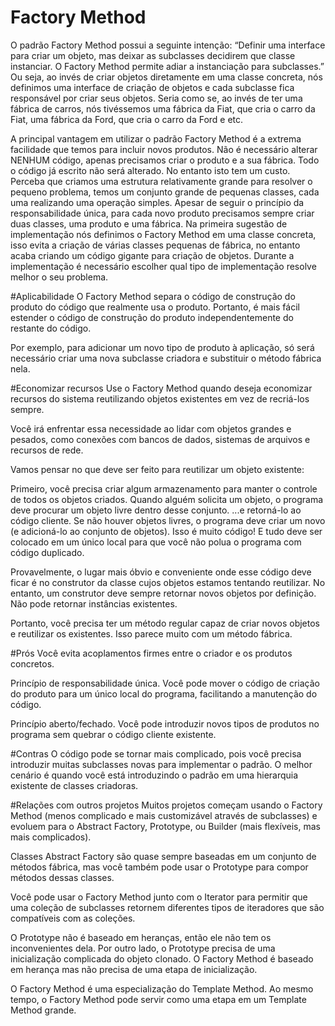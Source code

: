 # Factory Method
O padrão Factory Method possui a seguinte intenção:
“Definir uma interface para criar um objeto, mas deixar as subclasses decidirem que classe instanciar. O Factory Method permite adiar a instanciação para subclasses.” 
Ou seja, ao invés de criar objetos diretamente em uma classe concreta, nós definimos uma interface de criação de objetos e cada subclasse fica responsável por criar seus objetos. Seria como se, ao invés de ter uma fábrica de carros, nós tivéssemos uma fábrica da Fiat, que cria o carro da Fiat, uma fábrica da Ford, que cria o carro da Ford e etc.

A principal vantagem em utilizar o padrão Factory Method é a extrema facilidade que temos para incluir novos produtos. Não é necessário alterar NENHUM código, apenas precisamos criar o produto e a sua fábrica. Todo o código já escrito não será alterado.
No entanto isto tem um custo. Perceba que criamos uma estrutura relativamente grande para resolver o pequeno problema, temos um conjunto grande de pequenas classes, cada uma realizando uma operação simples. Apesar de seguir o princípio da responsabilidade única, para cada novo produto precisamos sempre criar duas classes, uma produto e uma fábrica.
Na primeira sugestão de implementação nós definimos o Factory Method em uma classe concreta, isso evita a criação de várias classes pequenas de fábrica, no entanto acaba criando um código gigante para criação de objetos. Durante a implementação é necessário escolher qual tipo de implementação resolve melhor o seu problema.

#Aplicabilidade
O Factory Method separa o código de construção do produto do código que realmente usa o produto. Portanto, é mais fácil estender o código de construção do produto independentemente do restante do código.

Por exemplo, para adicionar um novo tipo de produto à aplicação, só será necessário criar uma nova subclasse criadora e substituir o método fábrica nela.


#Economizar recursos
Use o Factory Method quando deseja economizar recursos do sistema reutilizando objetos existentes em vez de recriá-los sempre.

Você irá enfrentar essa necessidade ao lidar com objetos grandes e pesados, como conexões com bancos de dados, sistemas de arquivos e recursos de rede.

Vamos pensar no que deve ser feito para reutilizar um objeto existente:

Primeiro, você precisa criar algum armazenamento para manter o controle de todos os objetos criados.
Quando alguém solicita um objeto, o programa deve procurar um objeto livre dentro desse conjunto.
...e retorná-lo ao código cliente.
Se não houver objetos livres, o programa deve criar um novo (e adicioná-lo ao conjunto de objetos).
Isso é muito código! E tudo deve ser colocado em um único local para que você não polua o programa com código duplicado.

Provavelmente, o lugar mais óbvio e conveniente onde esse código deve ficar é no construtor da classe cujos objetos estamos tentando reutilizar. No entanto, um construtor deve sempre retornar novos objetos por definição. Não pode retornar instâncias existentes.

Portanto, você precisa ter um método regular capaz de criar novos objetos e reutilizar os existentes. Isso parece muito com um método fábrica.



#Prós 
Você evita acoplamentos firmes entre o criador e os produtos concretos.

Princípio de responsabilidade única. Você pode mover o código de criação do produto para um único local do programa, facilitando a manutenção do código.

Princípio aberto/fechado. Você pode introduzir novos tipos de produtos no programa sem quebrar o código cliente existente.

#Contras
O código pode se tornar mais complicado, pois você precisa introduzir muitas subclasses novas para implementar o padrão. O melhor cenário é quando você está introduzindo o padrão em uma hierarquia existente de classes criadoras.


#Relações com outros projetos
Muitos projetos começam usando o Factory Method (menos complicado e mais customizável através de subclasses) e evoluem para o Abstract Factory, Prototype, ou Builder (mais flexíveis, mas mais complicados).

Classes Abstract Factory são quase sempre baseadas em um conjunto de métodos fábrica, mas você também pode usar o Prototype para compor métodos dessas classes.

Você pode usar o Factory Method junto com o Iterator para permitir que uma coleção de subclasses retornem diferentes tipos de iteradores que são compatíveis com as coleções.

O Prototype não é baseado em heranças, então ele não tem os inconvenientes dela. Por outro lado, o Prototype precisa de uma inicialização complicada do objeto clonado. O Factory Method é baseado em herança mas não precisa de uma etapa de inicialização.

O Factory Method é uma especialização do Template Method. Ao mesmo tempo, o Factory Method pode servir como uma etapa em um Template Method grande.
